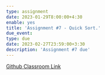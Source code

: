 ```yaml
---
type: assignment
date: 2023-01-29T8:00:00+4:30
enable: yes
title: 'Assignment #7 - Quick Sort.'
due_event:
type: due
date: 2023-02-27T23:59:00+3:30
description: 'Assignment #7 due'
---
```


[Github Classroom Link](https://classroom.github.com/a/vMbBJCHb)